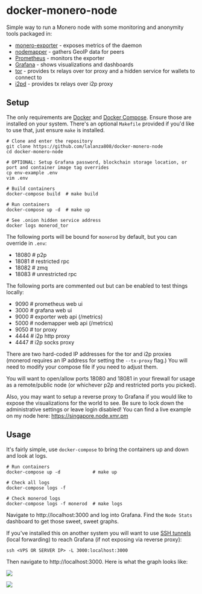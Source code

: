 # docker-monero-node

Simple way to run a Monero node with some monitoring and anonymity tools packaged in:

* [monero-exporter](https://github.com/cirocosta/monero-exporter) - exposes metrics of the daemon
* [nodemapper](./dockerfiles/nodemapper.py) - gathers GeoIP data for peers
* [Prometheus](https://prometheus.io/docs/introduction/overview/) - monitors the exporter
* [Grafana](https://grafana.com/) - shows visualizations and dashboards
* [tor](https://www.torproject.org/) - provides tx relays over tor proxy and a hidden service for wallets to connect to
* [i2pd](https://i2pd.website/) - provides tx relays over i2p proxy


## Setup

The only requirements are [Docker](https://docs.docker.com/get-docker/) and [Docker Compose](https://docs.docker.com/compose/install/). Ensure those are installed on your system. There's an optional `Makefile` provided if you'd like to use that, just ensure `make` is installed.

```
# Clone and enter the repository
git clone https://github.com/lalanza808/docker-monero-node
cd docker-monero-node

# OPTIONAL: Setup Grafana password, blockchain storage location, or port and container image tag overrides
cp env-example .env
vim .env

# Build containers
docker-compose build  # make build

# Run containers
docker-compose up -d  # make up

# See .onion hidden service address
docker logs monerod_tor
```

The following ports will be bound for `monerod` by default, but you can override in `.env`:
- 18080   # p2p
- 18081   # restricted rpc
- 18082   # zmq
- 18083   # unrestricted rpc

The following ports are commented out but can be enabled to test things locally:
- 9090  # prometheus web ui
- 3000  # grafana web ui
- 9000  # exporter web api (/metrics)
- 5000  # nodemapper web api (/metrics)
- 9050  # tor proxy
- 4444  # i2p http proxy
- 4447  # i2p socks proxy

There are two hard-coded IP addresses for the tor and i2p proxies (monerod requires an IP address for setting the `--tx-proxy` flag.) You will need to modify your compose file if you need to adjust them.

You will want to open/allow ports 18080 and 18081 in your firewall for usage as a remote/public node (or whichever p2p and restricted ports you picked).

Also, you may want to setup a reverse proxy to Grafana if you would like to expose the visualizations for the world to see. Be sure to lock down the administrative settings or leave login disabled! You can find a live example on my node here: https://singapore.node.xmr.pm

## Usage

It's fairly simple, use `docker-compose` to bring the containers up and down and look at logs.

```
# Run containers
docker-compose up -d            # make up

# Check all logs
docker-compose logs -f

# Check monerod logs
docker-compose logs -f monerod  # make logs
```

Navigate to http://localhost:3000 and log into Grafana. Find the `Node Stats` dashboard to get those sweet, sweet graphs.

If you've installed this on another system you will want to use [SSH tunnels](https://www.ssh.com/ssh/tunneling/example) (local forwarding) to reach Grafana (if not exposing via reverse proxy):

```
ssh <VPS OR SERVER IP> -L 3000:localhost:3000
```

Then navigate to http://localhost:3000. Here is what the graph looks like:

![](static/graf1.png)

![](static/graf2.png)

